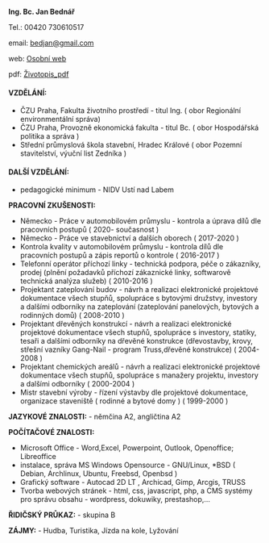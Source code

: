 <meta charset="UTF-8">

**Ing. Bc. Jan Bednář**

Tel.: 00420 730610517

email: [bedjan@gmail.com](bedjan@gmail.com)

web:  [Osobní web](http://janbednar.sweb.cz)

pdf: [Životopis_pdf](https://github.com/bedjan/openbox/raw/main/zivotopis.pdf)

#### VZDĚLÁNÍ:

- ČZU Praha, Fakulta životního prostředí - titul Ing. ( obor Regionální environmentální správa)
- ČZU Praha, Provozně ekonomická fakulta - titul Bc. ( obor Hospodářská politika a správa )
- Střední průmyslová škola stavební, Hradec Králové ( obor Pozemní stavitelství, výuční list Zedníka )

 
#### DALŠÍ VZDĚLÁNÍ:

- pedagogické minimum - NIDV Ustí nad Labem

**PRACOVNÍ ZKUŠENOSTI:**

- Německo - Práce v automobilovém průmyslu - kontrola a úprava dílů dle pracovních postupů ( 2020-
současnost )
- Německo - Práce ve stavebnictví a dalších oborech ( 2017-2020 )
- Kontrola kvality v automobilovém průmyslu - kontrola dílů dle pracovních postupů a zápis
reportů o kontrole ( 2016-2017 )
- Telefonní operátor příchozí linky - technická podpora, péče o zákazníky, prodej (plnění požadavků
příchozí zákaznické linky, softwarově technická analýza služeb) ( 2010-2016 )
- Projektant zateplování budov - návrh a realizaci elektronické projektové dokumentace všech
stupňů, spolupráce s bytovými družstvy, investory a dalšími odborníky na zateplování
(zateplování panelových, bytových a rodinných domů) ( 2008-2010 )
- Projektant dřevěných konstrukcí - návrh a realizaci elektronické projektové dokumentace všech
stupňů, spolupráce s investory, statiky, tesaři a dalšími odborníky na dřevěné konstrukce
(dřevostavby, krovy, střešní vazníky Gang-Nail - program Truss,dřevěné konstrukce) ( 2004-2008 )
- Projektant chemických areálů - návrh a realizaci elektronické projektové dokumentace všech
stupňů, spolupráce s manažery projektu, investory a dalšími odborníky ( 2000-2004 )
- Mistr stavební výroby - řízení výstavby dle projektové dokumentace, organizace staveniště
( rodinné a bytové domy ) ( 1999-2000 )

**JAZYKOVÉ ZNALOSTI:** - němčina A2, angličtina A2

**POČÍTAČOVÉ ZNALOSTI:**

- Microsoft Office - Word,Excel, Powerpoint, Outlook, Openoffice; Libreoffice
- instalace, správa MS Windows Opensource - GNU/Linux, *BSD ( Debian, Archlinux, Ubuntu, Freebsd, Openbsd )
- Grafický software - Autocad 2D LT , Archicad, Gimp, Arcgis, TRUSS
- Tvorba webových stránek - html, css, javascript, php, a CMS systémy pro správu obsahu - wordpress,
dokuwiky, prestashop,...

**ŘIDIČSKÝ PRŮKAZ:** - skupina B

**ZÁJMY:** - Hudba, Turistika, Jízda na kole, Lyžování

